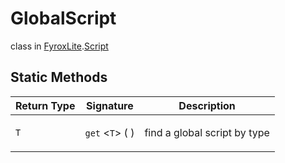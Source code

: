 # GlobalScript
class in [FyroxLite](../../scripting_api.md).[Script](../Script.md)

## Static Methods
| Return Type | Signature | Description |
|---|---|---|
| `T` | `get` <`T`> (  ) | <p>find a global script by type</p> |

